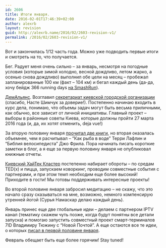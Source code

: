 ```yaml
---
id: 2606
title: Итоги января.
date: 2016-02-01T17:46:39+02:00
author: alexrb
layout: revision
guid: http://alexrb.name/2016/02/2603-revision-v1/
permalink: /2016/02/2603-revision-v1/
---
```

Вот и закончилась 1/12 часть года. Можно уже подводить первые итоги и смотреть на то, что получается.

Бег. Радует меня очень сильно &#8211; за январь, несмотря на погодные условия (которые зимой холодно, весной дождливо, летом жарко, а осенью снова дождливо) выполнил обе цели на месяц &#8211; пробежал запланированные 100 км (факт &#8211; 104 км) и бегал каждый день (да-да, хочу бейдж 366 running days [на SmashRun](http://smashrun.com/alex.riabtsev/overview)).

[ДемАльянс](http://dem-alliance.org). Возглавил [секретариат киевской городской организации](https://www.facebook.com/da.kyiv/?fref=ts) (спасибо, Насте Шимчук за доверие!). Постепенно начинаю входить в курс дела, понимаю, что объемы задач могут быть весьма приличными, как обычно, все зависит от личной инициативы. Главный проект &#8211; выборы в районные советы Киева, которые должны пройти 27 марта 2016 года (и, да, их хотят отменить, deja vue!)

За вторую половину января [прочитал две книги](https://bookmate.com/alexriabtsev/recent), но вторая оказалась объемнее, чем я расчитывал &#8211; &#8220;Как рыба в воде&#8221; Терри Лафлин и &#8220;Библия велосипедиста&#8221; Джо Фрила. Пора начинать писать короткие заметки в блог, а я еще за первую половину января не опубликовал книжные отчеты.

[Киевский ХайТек Кластер](https://www.facebook.com/kyivitcluster/) постепенно набирает обороты &#8211; по средам TED(x) и пицца, запускаем коворкинг, проводим совместные события с партнерами, и при этом темп необходим еще более высокий! Приходите в гости! Мы готовы поддерживать интересные проекты!

Во второй половине января забросил медитацию &#8211; не скажу, что это начало сразу сказываться на мне, возможно, немного компенсирую утренней йогой (Сурья Намаскар делаю каждый день).

Январь принес еще две глобальные идеи &#8211; делаем с партнером IPTV канал (тематику скажем чуть позже, когда будут понятны все детали запуска) и помогаю запустить совместный проект смарт-терминалов 7ID Владимиру Тюжину с &#8220;Новой Почтой&#8221;. А еще остаются все те идеи, о которых [писал в первой половине января](http://alexrb.name/2016/01/2-nedely-novoho-hoda-rezultatyi/).

Февраль обещает быть еще более горячим! Stay tuned!